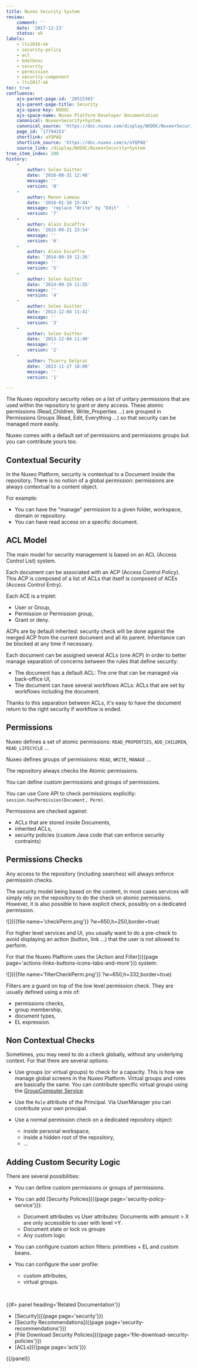 ```yaml
---
title: Nuxeo Security System
review:
    comment: ''
    date: '2017-12-13'
    status: ok
labels:
    - lts2016-ok
    - security-policy
    - acl
    - bdelbosc
    - security
    - permission
    - security-component
    - lts2017-ok
toc: true
confluence:
    ajs-parent-page-id: '20515363'
    ajs-parent-page-title: Security
    ajs-space-key: NXDOC
    ajs-space-name: Nuxeo Platform Developer Documentation
    canonical: Nuxeo+Security+System
    canonical_source: 'https://doc.nuxeo.com/display/NXDOC/Nuxeo+Security+System'
    page_id: '17794153'
    shortlink: aYQPAQ
    shortlink_source: 'https://doc.nuxeo.com/x/aYQPAQ'
    source_link: /display/NXDOC/Nuxeo+Security+System
tree_item_index: 200
history:
    -
        author: Solen Guitter
        date: '2016-08-31 12:48'
        message: ''
        version: '8'
    -
        author: Manon Lumeau
        date: '2016-01-18 15:44'
        message: 'replace "Write" by "Edit"   '
        version: '7'
    -
        author: Alain Escaffre
        date: '2015-09-21 23:54'
        message: ''
        version: '6'
    -
        author: Alain Escaffre
        date: '2014-09-19 12:26'
        message: ''
        version: '5'
    -
        author: Solen Guitter
        date: '2014-09-19 11:55'
        message: ''
        version: '4'
    -
        author: Solen Guitter
        date: '2013-12-04 11:41'
        message: ''
        version: '3'
    -
        author: Solen Guitter
        date: '2013-12-04 11:40'
        message: ''
        version: '2'
    -
        author: Thierry Delprat
        date: '2013-11-27 18:00'
        message: ''
        version: '1'

---
```

The Nuxeo repository security relies on a list of unitary permissions that are used within the repository to grant or deny access. These atomic permissions (Read_Children, Write_Properties ...) are grouped in Permissions Groups (Read, Edit, Everything ...) so that security can be managed more easily.

Nuxeo comes with a default set of permissions and permissions groups but you can contribute yours too.

## Contextual Security

In the Nuxeo Platform, security is contextual to a Document inside the repository. There is no notion of a global permission: permissions are always contextual to a content object.

For example:

*   You can have the "manage" permission to a given folder, workspace, domain or repository.
*   You can have read access on a specific document.

## ACL Model

The main model for security management is based on an ACL (Access Control List) system.

Each document can be associated with an ACP (Access Control Policy). This ACP is composed of a list of ACLs that itself is composed of ACEs (Access Control Entry).

Each ACE is a triplet:

*   User or Group,
*   Permission or Permission group,
*   Grant or deny.

ACPs are by default inherited: security check will be done against the merged ACP from the current document and all its parent. Inheritance can be blocked at any time if necessary.

Each document can be assigned several ACLs (one ACP) in order to better manage separation of concerns between the rules that define security:

*   The document has a default ACL: The one that can be managed via back-office UI,
*   The document can have several workflows ACLs: ACLs that are set by workflows including the document.

Thanks to this separation between ACLs, it's easy to have the document return to the right security if workflow is ended.

## Permissions

Nuxeo defines a set of atomic permissions: `READ_PROPERTIES`, `ADD_CHILDREN`, `READ_LIFECYCLE` ...

Nuxeo defines groups of permissions: `READ`, `WRITE`, `MANAGE` &hellip;

The repository always checks the Atomic permissions.

You can define custom permissions and groups of permissions.

You can use Core API to check permissions explicitly: `session.hasPermission(Document, Perm)`.

Permissions are checked against:

*   ACLs that are stored inside Documents,
*   inherited ACLs,
*   security policies (custom Java code that can enforce security contraints)

## Permissions Checks

Any access to the repository (including searches) will always enforce permission checks.

The security model being based on the content, in most cases services will simply rely on the repository to do the check on atomic permissions. However, it is also possible to have explicit check, possibly on a dedicated permission.

![]({{file name='checkPerm.png'}} ?w=650,h=250,border=true)

For higher level services and UI, you usually want to do a pre-check to avoid displaying an action (button, link ...) that the user is not allowed to perform.

For that the Nuxeo Platform uses the [Action and Filter]({{page page='actions-links-buttons-icons-tabs-and-more'}}) system:

![]({{file name='filterCheckPerm.png'}} ?w=650,h=332,border=true)

Filters are a guard on top of the low level permission check. They are usually defined using a mix of:

*   permissions checks,
*   group membership,
*   document types,
*   EL expression.

## Non Contextual Checks

Sometimes, you may need to do a check globally, without any underlying context. For that there are several options:

*   Use groups (or virtual groups) to check for a capacity.
    This is how we manage global screens in the Nuxeo Platform.
    Virtual groups and roles are basically the same.
    You can contribute specific virtual groups using the [GroupComputer Service](http://explorer.nuxeo.org/nuxeo/site/distribution/9.10/viewExtensionPoint/org.nuxeo.ecm.platform.computedgroups.ComputedGroupsServiceImpl--computer).

*   Use the `Role` attribute of the Principal.
    Via UserManager you can contribute your own principal.
*   Use a normal permission check on a dedicated repository object:

    *   inside personal workspace,
    *   inside a hidden root of the repository,
    *   ...

## Adding Custom Security Logic

There are several possibilities:

*   You can define custom permissions or groups of permissions.
*   You can add [Security Policies]({{page page='security-policy-service'}}):

    *   Document attributes vs User attributes:
        Documents with amount > X are only accessible to user with level >Y.
    *   Document state or lock vs groups
    *   Any custom logic
*   You can configure custom action filters: primitives + EL and custom beans.
*   You can configure the user profile:
    *   custom attributes,
    *   virtual groups.

&nbsp;

<div class="row" data-equalizer data-equalize-on="medium"><div class="column medium-6">{{#> panel heading='Related Documentation'}}

- [Security]({{page page='security'}})
- [Security Recommendations]({{page page='security-recommendations'}})
- [File Download Security Policies]({{page page='file-download-security-policies'}})
- [ACLs]({{page page='acls'}})

{{/panel}}</div><div class="column medium-6">

&nbsp;

</div></div>
